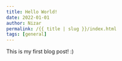 ```yaml
---
title: Hello World!
date: 2022-01-01
author: Nizar
permalink: /{{ title | slug }}/index.html
tags: [general]
---
```

This is my first blog post! :)
